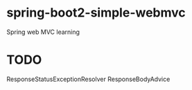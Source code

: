 # spring-boot2-simple-webmvc

Spring web MVC learning

# TODO

ResponseStatusExceptionResolver
ResponseBodyAdvice

